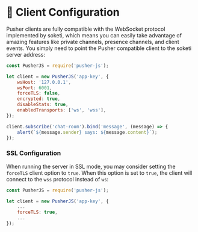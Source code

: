 # 🎨 Client Configuration

Pusher clients are fully compatible with the WebSocket protocol implemented by soketi, which means you can easily take advantage of amazing features like private channels, presence channels, and client events. You simply need to point the Pusher compatible client to the soketi server address:

```javascript
const PusherJS = require('pusher-js');

let client = new PusherJS('app-key', {
    wsHost: '127.0.0.1',
    wsPort: 6001,
    forceTLS: false,
    encrypted: true,
    disableStats: true,
    enabledTransports: ['ws', 'wss'],
});

client.subscribe('chat-room').bind('message', (message) => {
    alert(`${message.sender} says: ${message.content}`);
});
```

### SSL Configuration

When running the server in SSL mode, you may consider setting the `forceTLS` client option to `true`. When this option is set to `true`, the client will connect to the `wss` protocol instead of `ws`:

```javascript
const PusherJS = require('pusher-js');

let client = new PusherJS('app-key', {
    ...
    forceTLS: true,
    ...
});
```
